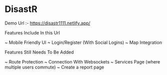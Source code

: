 # DisastR

Demo Url :- https://disastr1111.netlify.app/

Features Include In this Url

~ Mobile Friendly UI
~ Login/Register (With Social Logins)
~ Map Integration

Features Still Needs To Be Added

~ Route Protection
~ Connection With Websockets
~ Services Page (where multiple users commute)
~ Create a report page
